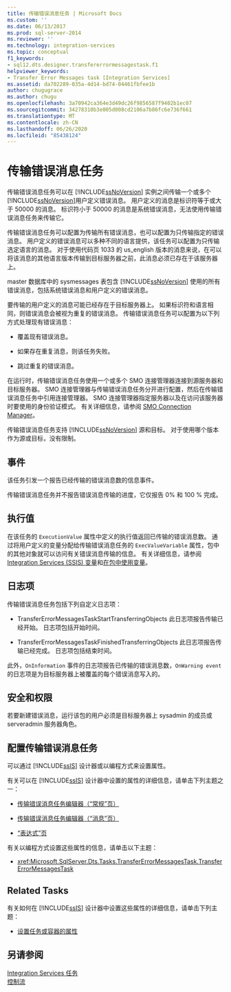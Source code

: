 ```yaml
---
title: 传输错误消息任务 | Microsoft Docs
ms.custom: ''
ms.date: 06/13/2017
ms.prod: sql-server-2014
ms.reviewer: ''
ms.technology: integration-services
ms.topic: conceptual
f1_keywords:
- sql12.dts.designer.transfererrormessagestask.f1
helpviewer_keywords:
- Transfer Error Messages task [Integration Services]
ms.assetid: da702289-035a-4d14-bd74-04461fbfee1b
author: chugugrace
ms.author: chugu
ms.openlocfilehash: 3a70942ca364e3d49dc26f9856587f9402b1ec07
ms.sourcegitcommit: 34278310b3e005d008cd2106a7b86fc6e736f661
ms.translationtype: MT
ms.contentlocale: zh-CN
ms.lasthandoff: 06/26/2020
ms.locfileid: "85438124"
---
```

# <a name="transfer-error-messages-task"></a>传输错误消息任务
  传输错误消息任务可以在 [!INCLUDE[ssNoVersion](../../includes/ssnoversion-md.md)] 实例之间传输一个或多个 [!INCLUDE[ssNoVersion](../../includes/ssnoversion-md.md)]用户定义错误消息。 用户定义的消息是标识符等于或大于 50000 的消息。 标识符小于 50000 的消息是系统错误消息，无法使用传输错误消息任务来传输它。  
  
 传输错误消息任务可以配置为传输所有错误消息，也可以配置为只传输指定的错误消息。 用户定义的错误消息可以多种不同的语言提供，该任务可以配置为只传输选定语言的消息。 对于使用代码页 1033 的 us_english 版本的消息来说，在可以将该消息的其他语言版本传输到目标服务器之前，此消息必须已存在于该服务器上。  
  
 master 数据库中的 sysmessages 表包含 [!INCLUDE[ssNoVersion](../../includes/ssnoversion-md.md)] 使用的所有错误消息，包括系统错误消息和用户定义的错误消息。  
  
 要传输的用户定义的消息可能已经存在于目标服务器上。 如果标识符和语言相同，则错误消息会被视为重复的错误消息。 传输错误消息任务可以配置为以下列方式处理现有错误消息：  
  
-   覆盖现有错误消息。  
  
-   如果存在重复消息，则该任务失败。  
  
-   跳过重复的错误消息。  
  
 在运行时，传输错误消息任务使用一个或多个 SMO 连接管理器连接到源服务器和目标服务器。 SMO 连接管理器与传输错误消息任务分开进行配置，然后在传输错误消息任务中引用连接管理器。 SMO 连接管理器指定服务器以及在访问该服务器时要使用的身份验证模式。 有关详细信息，请参阅 [SMO Connection Manager](../connection-manager/smo-connection-manager.md)。  
  
 传输错误消息任务支持 [!INCLUDE[ssNoVersion](../../includes/ssnoversion-md.md)] 源和目标。 对于使用哪个版本作为源或目标，没有限制。  
  
## <a name="events"></a>事件  
 该任务引发一个报告已经传输的错误消息数的信息事件。  
  
 传输错误消息任务并不报告错误消息传输的进度，它仅报告 0% 和 100 % 完成。  
  
## <a name="execution-value"></a>执行值  
 在该任务的 `ExecutionValue` 属性中定义的执行值返回已传输的错误消息数。 通过将用户定义的变量分配给传输错误消息任务的 `ExecValueVariable` 属性，包中的其他对象就可以访问有关错误消息传输的信息。 有关详细信息，请参阅 [Integration Services (SSIS) 变量](../integration-services-ssis-variables.md)和[在包中使用变量](../use-variables-in-packages.md)。  
  
## <a name="log-entries"></a>日志项  
 传输错误消息任务包括下列自定义日志项：  
  
-   TransferErrorMessagesTaskStartTransferringObjects    此日志项报告传输已经开始。 日志项包括开始时间。  
  
-   TransferErrorMessagesTaskFinishedTransferringObjects   此日志项报告传输已经完成。 日志项包括结束时间。  
  
 此外，`OnInformation` 事件的日志项报告已传输的错误消息数，`OnWarning event`的日志项是为目标服务器上被覆盖的每个错误消息写入的。  
  
## <a name="security-and-permissions"></a>安全和权限  
 若要新建错误消息，运行该包的用户必须是目标服务器上 sysadmin 的成员或 serveradmin 服务器角色。  
  
## <a name="configuration-of-the-transfer-error-messages-task"></a>配置传输错误消息任务  
 可以通过 [!INCLUDE[ssIS](../../includes/ssis-md.md)] 设计器或以编程方式来设置属性。  
  
 有关可以在 [!INCLUDE[ssIS](../../includes/ssis-md.md)] 设计器中设置的属性的详细信息，请单击下列主题之一：  
  
-   [传输错误消息任务编辑器（“常规”页）](../general-page-of-integration-services-designers-options.md)  
  
-   [传输错误消息任务编辑器（“消息”页）](../transfer-error-messages-task-editor-messages-page.md)  
  
-   [“表达式”页](../expressions/expressions-page.md)  
  
 有关以编程方式设置这些属性的信息，请单击以下主题：  
  
-   <xref:Microsoft.SqlServer.Dts.Tasks.TransferErrorMessagesTask.TransferErrorMessagesTask>  
  
## <a name="related-tasks"></a>Related Tasks  
 有关如何在 [!INCLUDE[ssIS](../../includes/ssis-md.md)] 设计器中设置这些属性的详细信息，请单击下列主题：  
  
-   [设置任务或容器的属性](../set-the-properties-of-a-task-or-container.md)  
  
## <a name="see-also"></a>另请参阅  
 [Integration Services 任务](integration-services-tasks.md)   
 [控制流](control-flow.md)  
  
  
